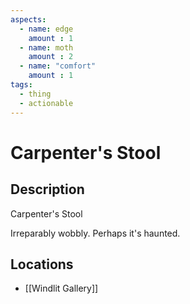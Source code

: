 ```yaml
---
aspects: 
  - name: edge
    amount : 1
  - name: moth
    amount : 2
  - name: "comfort"
    amount : 1
tags:
  - thing
  - actionable
---
```


# Carpenter's Stool

## Description
Carpenter's Stool

Irreparably wobbly. Perhaps it's haunted.
## Locations
- [[Windlit Gallery]]